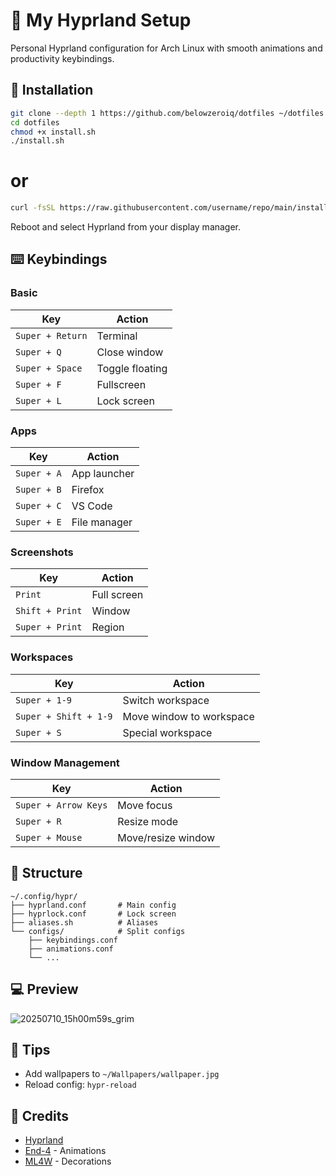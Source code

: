 # 🌟 My Hyprland Setup

Personal Hyprland configuration for Arch Linux with smooth animations and productivity keybindings.

## 🚀 Installation

```bash
git clone --depth 1 https://github.com/belowzeroiq/dotfiles ~/dotfiles
cd dotfiles
chmod +x install.sh
./install.sh
```
# or
```bash
curl -fsSL https://raw.githubusercontent.com/username/repo/main/install.sh | bash
```

Reboot and select Hyprland from your display manager.

## ⌨️ Keybindings

### Basic
| Key | Action |
|---|---|
| `Super + Return` | Terminal |
| `Super + Q` | Close window |
| `Super + Space` | Toggle floating |
| `Super + F` | Fullscreen |
| `Super + L` | Lock screen |

### Apps
| Key | Action |
|---|---|
| `Super + A` | App launcher |
| `Super + B` | Firefox |
| `Super + C` | VS Code |
| `Super + E` | File manager |

### Screenshots
| Key | Action |
|---|---|
| `Print` | Full screen |
| `Shift + Print` | Window |
| `Super + Print` | Region |

### Workspaces
| Key | Action |
|---|---|
| `Super + 1-9` | Switch workspace |
| `Super + Shift + 1-9` | Move window to workspace |
| `Super + S` | Special workspace |

### Window Management
| Key | Action |
|---|---|
| `Super + Arrow Keys` | Move focus |
| `Super + R` | Resize mode |
| `Super + Mouse` | Move/resize window |

## 📁 Structure

```
~/.config/hypr/
├── hyprland.conf       # Main config
├── hyprlock.conf       # Lock screen
├── aliases.sh          # Aliases
└── configs/            # Split configs
    ├── keybindings.conf
    ├── animations.conf
    └── ...
```

## 💻 Preview

![20250710_15h00m59s_grim](https://github.com/user-attachments/assets/cf5c42d7-f263-4f7f-b00b-df5dd07bcc82)

## 🎯 Tips

- Add wallpapers to `~/Wallpapers/wallpaper.jpg`
- Reload config: `hypr-reload`

## 📝 Credits

- [Hyprland](https://hyprland.org/)
- [End-4](https://github.com/end-4/dots-hyprland) - Animations
- [ML4W](https://github.com/mylinuxforwork) - Decorations
